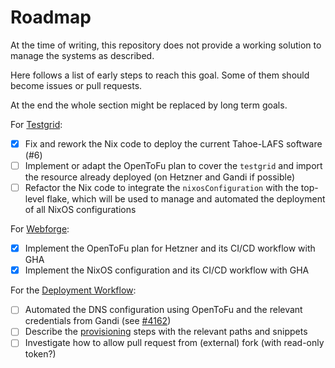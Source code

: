 # Roadmap

At the time of writing, this repository does not provide a working solution to manage the systems as described.

Here follows a list of early steps to reach this goal.
Some of them should become issues or pull requests.

At the end the whole section might be replaced by long term goals.

For [Testgrid](../README.md#testgrid):

- [X] Fix and rework the Nix code to deploy the current Tahoe-LAFS software (#6)
- [ ] Implement or adapt the OpenToFu plan to cover the `testgrid` and
  import the resource already deployed (on Hetzner and Gandi if possible)
- [ ] Refactor the Nix code to integrate the `nixosConfiguration` with the top-level flake,
  which will be used to manage and automated the deployment of all NixOS configurations

For [Webforge](../README.md#webforge):

- [X] Implement the OpenToFu plan for Hetzner and its CI/CD workflow with GHA
- [X] Implement the NixOS configuration and its CI/CD workflow with GHA

For the [Deployment Workflow](../README.md#deployment-workflow):

- [ ] Automated the DNS configuration using OpenToFu and the relevant credentials from Gandi
  (see [#4162](https://tahoe-lafs.org/trac/tahoe-lafs/ticket/4162))
- [ ] Describe the [provisioning](../README.md#provisioning) steps with the relevant paths and snippets
- [ ] Investigate how to allow pull request from (external) fork (with read-only token?)
